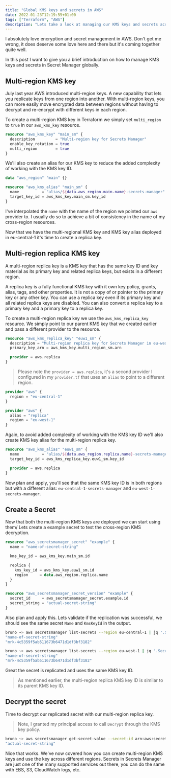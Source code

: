 ```yaml
---
title: "Global KMS keys and secrets in AWS"
date: 2022-01-23T12:19:55+01:00
tags: ["Terraform", "AWS"]
description: "Lets take a look at managing our KMS keys and secrets across multiple regions with Terraform."
---
```


I absolutely love encryption and secret management in AWS. Don't get me wrong, it does deserve some love here and there but it's coming together quite well.

In this post I want to give you a brief introduction on how to manage KMS keys and secrets in Secret Manager globally.

## Multi-region KMS key

July last year AWS introduced multi-region keys. A new capability that lets you replicate keys from one region into another. With multi-region keys, you can more easily move encrypted data between regions without having to decrypt and re-encrypt with different keys in each region.

To create a multi-region KMS key in Terraform we simply set `multi_region` to `true` in our `aws_kms_key` resource.

```terraform
resource "aws_kms_key" "main_sm" {
  description         = "Multi-region key for Secrets Manager"
  enable_key_rotation = true
  multi_region        = true
}
```

We'll also create an alias for our KMS key to reduce the added complexity of working with the KMS key ID.

```terraform
data "aws_region" "main" {}

resource "aws_kms_alias" "main_sm" {
  name          = "alias/${data.aws_region.main.name}-secrets-manager"
  target_key_id = aws_kms_key.main_sm.key_id
}
```

I've interpolated the `name` with the name of the region we pointed our `aws` provider to. I usually do so to achieve a bit of consistency in the name of my cross-region resources.

Now that we have the multi-regional KMS key and KMS key alias deployed in eu-central-1 it's time to create a replica key.

## Multi-region replica KMS key

A multi-region replica key is a KMS key that has the same key ID and key material as its primary key and related replica keys, but exists in a different region.

A replica key is a fully functional KMS key with it own key policy, grants, alias, tags, and other properties. It is not a copy of or pointer to the primary key or any other key. You can use a replica key even if its primary key and all related replica keys are disabled. You can also convert a replica key to a primary key and a primary key to a replica key.

To create a multi-region replica key we use the `aws_kms_replica_key` resource. We simply point to our parent KMS key that we created earlier and pass a different provider to the resource.

```terraform
resource "aws_kms_replica_key" "euw1_sm" {
  description = "Multi-region replica key for Secrets Manager in eu-west-1"
  primary_key_arn = aws_kms_key.multi_region_sm.arn

  provider = aws.replica
}
```

> Please note the `provider = aws.replica`, it's a second provider I configured in my `provider.tf` that uses an `alias` to point to a different region.

```terraform
provider "aws" {
  region = "eu-central-1"
}

provider "aws" {
  alias = "replica"
  region = "eu-west-1"
}
```

Again, to avoid added complexity of working with the KMS key ID we'll also create KMS key alias for the multi-region replica key.

```terraform
resource "aws_kms_alias" "euw1_sm" {
  name          = "alias/${data.aws_region.replica.name}-secrets-manager"
  target_key_id = aws_kms_replica_key.euw1_sm.key_id

  provider = aws.replica
}
```

Now plan and apply, you'll see that the same KMS key ID is in both regions but with a different alias: `eu-central-1-secrets-manager` and `eu-west-1-secrets-manager`.

## Create a Secret

Now that both the multi-region KMS keys are deployed we can start using them/ Lets create a example secret to test the cross-region KMS decryption.

```terraform
resource "aws_secretsmanager_secret" "example" {
  name = "name-of-secret-string"

  kms_key_id = aws_kms_key.main_sm.id

  replica {
    kms_key_id = aws_kms_key.euw1_sm.id
    region     = data.aws_region.replica.name
  }
}

resource "aws_secretsmanager_secret_version" "example" {
  secret_id     = aws_secretsmanager_secret.example.id
  secret_string = "actual-secret-string"
}
```

Also plan and apply this. Lets validate if the replication was successful, we should see the same secret `Name` and `KmsKeyId` in the output.

```sh
bruno ~> aws secretsmanager list-secrets --region eu-central-1 | jq '.SecretList[] | .Name, .KmsKeyId'
"name-of-secret-string"
"mrk-4c5359f5ab511673b6471d1df3bf3182"
```

```sh
bruno ~> aws secretsmanager list-secrets --region eu-west-1 | jq '.SecretList[] | .Name, .KmsKeyId'
"name-of-secret-string"
"mrk-4c5359f5ab511673b6471d1df3bf3182"
```

Great the secret is replicated and uses the same KMS key ID.
> As mentioned earlier, the multi-region replica KMS key ID is similar to its parent KMS key ID.


## Decrypt the secret

Time to decrypt our replicated secret with our multi-region replica key.

> Note, I granted my principal access to call `Decrypt` through the KMS key policy.

```bash
bruno ~> aws secretsmanager get-secret-value --secret-id arn:aws:secretsmanager:eu-west-1:123456789101:secret:name-of-secret-string-vWenRf  --region eu-west-1 | jq .SecretString
"actual-secret-string"
```

Nice that works. We've now covered how you can create multi-region KMS keys and use the key across different regions. Secrets in Secrets Manager are just one of the many supported services out there, you can do the same with EBS, S3, CloudWatch logs, etc.
